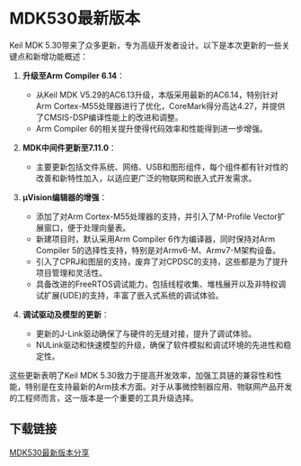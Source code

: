 # MDK530最新版本

Keil MDK 5.30带来了众多更新，专为高级开发者设计。以下是本次更新的一些关键点和新增功能概述：

1. **升级至Arm Compiler 6.14**：
   - 从Keil MDK V5.29的AC6.13升级，本版采用最新的AC6.14，特别针对Arm Cortex-M55处理器进行了优化，CoreMark得分高达4.27，并提供了CMSIS-DSP编译性能上的改进和调整。
   - Arm Compiler 6的相关提升使得代码效率和性能得到进一步增强。

2. **MDK中间件更新至7.11.0**：
   - 主要更新包括文件系统、网络、USB和图形组件，每个组件都有针对性的改善和新特性加入，以适应更广泛的物联网和嵌入式开发需求。

3. **µVision编辑器的增强**：
   - 添加了对Arm Cortex-M55处理器的支持，并引入了M-Profile Vector扩展窗口，便于处理向量表。
   - 新建项目时，默认采用Arm Compiler 6作为编译器，同时保持对Arm Compiler 5的选择性支持，特别是对Armv6-M、Armv7-M架构设备。
   - 引入了CPRJ和图层的支持，废弃了对CPDSC的支持，这些都是为了提升项目管理和灵活性。
   - 具备改进的FreeRTOS调试能力，包括线程收集、堆栈展开以及非特权调试扩展(UDE)的支持，丰富了嵌入式系统的调试体验。

4. **调试驱动及模型的更新**：
   - 更新的J-Link驱动确保了与硬件的无缝对接，提升了调试体验。
   - NULink驱动和快速模型的升级，确保了软件模拟和调试环境的先进性和稳定性。

这些更新表明了Keil MDK 5.30致力于提高开发效率，加强工具链的兼容性和性能，特别是在支持最新的Arm技术方面。对于从事微控制器应用、物联网产品开发的工程师而言，这一版本是一个重要的工具升级选择。

## 下载链接

[MDK530最新版本分享](https://pan.quark.cn/s/13b5ad6f4d88)